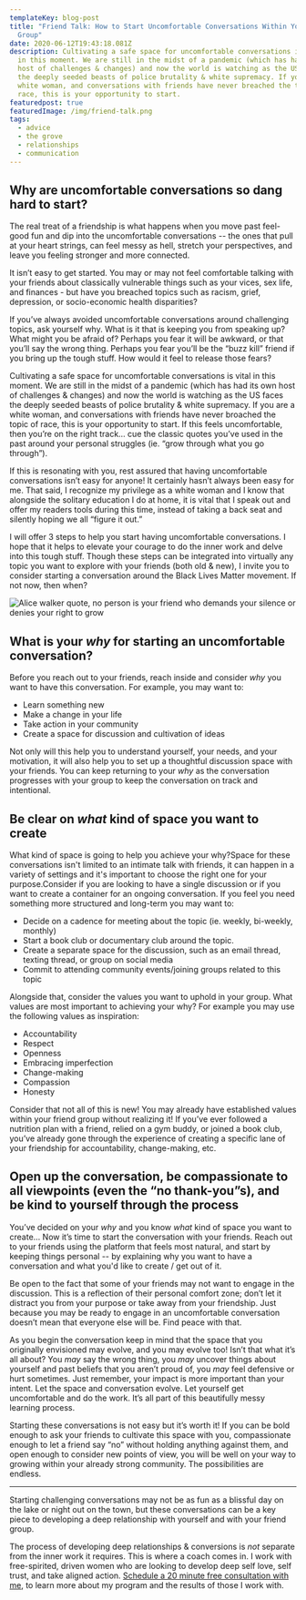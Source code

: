```yaml
---
templateKey: blog-post
title: "Friend Talk: How to Start Uncomfortable Conversations Within Your Friend
  Group"
date: 2020-06-12T19:43:18.081Z
description: Cultivating a safe space for uncomfortable conversations is vital
  in this moment. We are still in the midst of a pandemic (which has had its own
  host of challenges & changes) and now the world is watching as the US faces
  the deeply seeded beasts of police brutality & white supremacy. If you are a
  white woman, and conversations with friends have never breached the topic of
  race, this is your opportunity to start.
featuredpost: true
featuredImage: /img/friend-talk.png
tags:
  - advice
  - the grove
  - relationships
  - communication
---
```


## Why are uncomfortable conversations so dang hard to start?

The real treat of a friendship is what happens when you move past feel-good fun and dip into the uncomfortable conversations -- the ones that pull at your heart strings, can feel messy as hell, stretch your perspectives, and leave you feeling stronger and more connected.

It isn’t easy to get started. You may or may not feel comfortable talking with your friends about classically vulnerable things such as your vices, sex life, and finances - but have you breached topics such as racism, grief, depression, or socio-economic health disparities?

If you’ve always avoided uncomfortable conversations around challenging topics, ask yourself why. What is it that is keeping you from speaking up? What might you be afraid of? Perhaps you fear it will be awkward, or that you’ll say the wrong thing. Perhaps you fear you’ll be the “buzz kill” friend if you bring up the tough stuff. How would it feel to release those fears?

Cultivating a safe space for uncomfortable conversations is vital in this moment. We are still in the midst of a pandemic (which has had its own host of challenges & changes) and now the world is watching as the US faces the deeply seeded beasts of police brutality & white supremacy. If you are a white woman, and conversations with friends have never broached the topic of race, this is your opportunity to start. If this feels uncomfortable, then you’re on the right track… cue the classic quotes you’ve used in the past around your personal struggles (ie. “grow through what you go through”).

If this is resonating with you, rest assured that having uncomfortable conversations isn’t easy for anyone! It certainly hasn’t always been easy for me. That said, I recognize my privilege as a white woman and I know that alongside the solitary education I do at home, it is vital that I speak out and offer my readers tools during this time, instead of taking a back seat and silently hoping we all “figure it out.”

I will offer 3 steps to help you start having uncomfortable conversations. I hope that it helps to elevate your courage to do the inner work and delve into this tough stuff. Though these steps can be integrated into virtually any topic you want to explore with your friends (both old & new), I invite you to consider starting a conversation around the Black Lives Matter movement. If not now, then when?

![Alice walker quote, no person is your friend who demands your silence or denies your right to grow](/img/alice-walker-friend-talk.jpg "Alice Walker quote - uncomfortable conversations with friends")

## What is your _why_ for starting an uncomfortable conversation?

Before you reach out to your friends, reach inside and consider _why_ you want to have this conversation. For example, you may want to:

- Learn something new
- Make a change in your life
- Take action in your community
- Create a space for discussion and cultivation of ideas

Not only will this help you to understand yourself, your needs, and your motivation, it will also help you to set up a thoughtful discussion space with your friends. You can keep returning to your _why_ as the conversation progresses with your group to keep the conversation on track and intentional.

## Be clear on _what_ kind of space you want to create

What kind of space is going to help you achieve your why?Space for these conversations isn't limited to an intimate talk with friends, it can happen in a variety of settings and it's important to choose the right one for your purpose.Consider if you are looking to have a single discussion or if you want to create a container for an ongoing conversation. If you feel you need something more structured and long-term you may want to:

- Decide on a cadence for meeting about the topic (ie. weekly, bi-weekly, monthly)
- Start a book club or documentary club around the topic.
- Create a separate space for the discussion, such as an email thread, texting thread, or group on social media
- Commit to attending community events/joining groups related to this topic

Alongside that, consider the values you want to uphold in your group. What values are most important to achieving your why? For example you may use the following values as inspiration:

- Accountability
- Respect
- Openness
- Embracing imperfection
- Change-making
- Compassion
- Honesty

Consider that not all of this is new! You may already have established values within your friend group without realizing it! If you’ve ever followed a nutrition plan with a friend, relied on a gym buddy, or joined a book club, you’ve already gone through the experience of creating a specific lane of your friendship for accountability, change-making, etc.

## Open up the conversation, be compassionate to all viewpoints (even the “no thank-you”s), and be kind to yourself through the process

You’ve decided on your _why_ and you know _what_ kind of space you want to create… Now it’s time to start the conversation with your friends. Reach out to your friends using the platform that feels most natural, and start by keeping things personal -- by explaining why you want to have a conversation and what you'd like to create / get out of it.

Be open to the fact that some of your friends may not want to engage in the discussion. This is a reflection of their personal comfort zone; don’t let it distract you from your purpose or take away from your friendship. Just because you may be ready to engage in an uncomfortable conversation doesn’t mean that everyone else will be. Find peace with that.

As you begin the conversation keep in mind that the space that you originally envisioned may evolve, and you may evolve too! Isn’t that what it’s all about? You _may_ say the wrong thing, you _may_ uncover things about yourself and past beliefs that you aren’t proud of, you _may_ feel defensive or hurt sometimes. Just remember, your impact is more important than your intent. Let the space and conversation evolve. Let yourself get uncomfortable and do the work. It’s all part of this beautifully messy learning process.

Starting these conversations is not easy but it’s worth it! If you can be bold enough to ask your friends to cultivate this space with you, compassionate enough to let a friend say “no” without holding anything against them, and open enough to consider new points of view, you will be well on your way to growing within your already strong community. The possibilities are endless.

---

Starting challenging conversations may not be as fun as a blissful day on the lake or night out on the town, but these conversations can be a key piece to developing a deep relationship with yourself and with your friend group.

The process of developing deep relationships & conversions is _not_ separate from the inner work it requires. This is where a coach comes in. I work with free-spirited, driven women who are looking to develop deep self love, self trust, and take aligned action. [Schedule a 20 minute free consultation with me](https://www.sheilaanne.com/book/), to learn more about my program and the results of those I work with.
